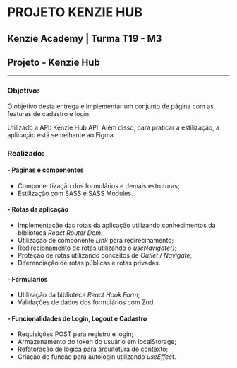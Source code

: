 # PROJETO KENZIE HUB

## Kenzie Academy | Turma T19 - M3
## Projeto - Kenzie Hub
----

### Objetivo:
O objetivo desta entrega é implementar um conjunto de página com as features de cadastro e login. 

Utilizado a API: Kenzie Hub API. Além disso, para praticar a estilização, a aplicação está semelhante ao Figma.  


### Realizado:

#### - Páginas e componentes
- Componentização dos formulários e demais estruturas;
- Estilização com SASS e SASS Modules.

#### - Rotas da aplicação
- Implementação das rotas da aplicação utilizando conhecimentos da biblioteca *React Router Dom*;
- Utilização de componente *Link* para redirecinamento;
- Redirecionamento de rotas utilizando o *useNavigate()*;
- Proteção de rotas utilizando conceitos de *Outlet* / *Navigate*;
- Diferenciação de rotas públicas e rotas privadas.

#### - Formulários
- Utilização da biblioteca *React Hook Form*;
- Validações de dados dos formulários com Zod.

#### - Funcionalidades de Login, Logout e Cadastro
- Requisições POST para registro e login;
- Armazenamento do token do usuário em localStorage;
- Refatoração de lógica para arquitetura de contexto;
- Criação de função para autologin utilizando *useEffect*.
